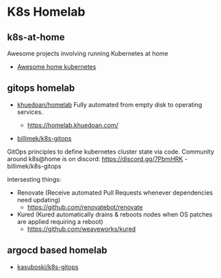 # K8s Homelab

## k8s-at-home

Awesome projects involving running Kubernetes at home

* [Awesome home kubernetes](https://github.com/k8s-at-home/awesome-home-kubernetes)

## gitops homelab

* [khuedoan/homelab](https://github.com/khuedoan/homelab) Fully automated from empty disk to operating services.
    * <https://homelab.khuedoan.com/>

* [billimek/k8s-gitops](https://github.com/billimek/k8s-gitops)

GitOps principles to define kubernetes cluster state via code.  Community around k8s@home is on discord: https://discord.gg/7PbmHRK - billimek/k8s-gitops

Intersesting things:
* Renovate (Receive automated Pull Requests whenever dependencies need updating)
  * https://github.com/renovatebot/renovate
* Kured (Kured automatically drains & reboots nodes when OS patches are applied requiring a reboot)
  * https://github.com/weaveworks/kured

## argocd based homelab

* [kasuboski/k8s-gitops](https://github.com/kasuboski/k8s-gitops)

